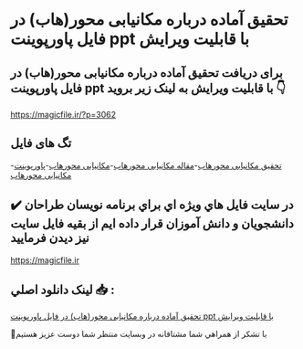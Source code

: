 # تحقیق آماده درباره مکانیابی محور(هاب) در فایل پاورپوینت ppt با قابلیت ویرایش

## برای دریافت تحقیق آماده درباره مکانیابی محور(هاب) در فایل پاورپوینت ppt با قابلیت ویرایش به لینک زیر بروید 👇

https://magicfile.ir/?p=3062

## تگ های فایل

-[تحقیق مکانیابی محورهاب](https://magicfile.ir/product/%d8%aa%d8%ad%d9%82%db%8c%d9%82-%d8%a2%d9%85%d8%a7%d8%af%d9%87-%d8%af%d8%b1%d8%a8%d8%a7%d8%b1%d9%87-%d9%85%da%a9%d8%a7%d9%86%db%8c%d8%a7%d8%a8%db%8c-%d9%85%d8%ad%d9%88%d8%b1-%d9%87%d8%a7%d8%a8-%d8%af%d8%b1-%d9%81%d8%a7%db%8c%d9%84%d9%be%d8%a7%d9%88%d8%b1%d9%be%d9%88%db%8c%d9%86%d8%aa/)-[مقاله مکانیابی محورهاب](https://magicfile.ir/product/%d8%aa%d8%ad%d9%82%db%8c%d9%82-%d8%a2%d9%85%d8%a7%d8%af%d9%87-%d8%af%d8%b1%d8%a8%d8%a7%d8%b1%d9%87-%d9%85%da%a9%d8%a7%d9%86%db%8c%d8%a7%d8%a8%db%8c-%d9%85%d8%ad%d9%88%d8%b1-%d9%87%d8%a7%d8%a8-%d8%af%d8%b1-%d9%81%d8%a7%db%8c%d9%84%d9%be%d8%a7%d9%88%d8%b1%d9%be%d9%88%db%8c%d9%86%d8%aa/)-[مکانیابی محورهاب](https://magicfile.ir/product/%d8%aa%d8%ad%d9%82%db%8c%d9%82-%d8%a2%d9%85%d8%a7%d8%af%d9%87-%d8%af%d8%b1%d8%a8%d8%a7%d8%b1%d9%87-%d9%85%da%a9%d8%a7%d9%86%db%8c%d8%a7%d8%a8%db%8c-%d9%85%d8%ad%d9%88%d8%b1-%d9%87%d8%a7%d8%a8-%d8%af%d8%b1-%d9%81%d8%a7%db%8c%d9%84%d9%be%d8%a7%d9%88%d8%b1%d9%be%d9%88%db%8c%d9%86%d8%aa/)-[پاورپوینت مکانیابی محورهاب](https://magicfile.ir/product/%d8%aa%d8%ad%d9%82%db%8c%d9%82-%d8%a2%d9%85%d8%a7%d8%af%d9%87-%d8%af%d8%b1%d8%a8%d8%a7%d8%b1%d9%87-%d9%85%da%a9%d8%a7%d9%86%db%8c%d8%a7%d8%a8%db%8c-%d9%85%d8%ad%d9%88%d8%b1-%d9%87%d8%a7%d8%a8-%d8%af%d8%b1-%d9%81%d8%a7%db%8c%d9%84%d9%be%d8%a7%d9%88%d8%b1%d9%be%d9%88%db%8c%d9%86%d8%aa/)

## ✔️ در سايت فايل هاي ويژه اي براي برنامه نويسان طراحان دانشجويان و دانش آموزان قرار داده ايم از بقيه فايل سايت نيز ديدن فرماييد

https://magicfile.ir


## لينک دانلود اصلي 📥 :

[تحقیق آماده درباره مکانیابی محور(هاب) در فایل پاورپوینت ppt با قابلیت ویرایش](https://magicfile.ir/product/%d8%aa%d8%ad%d9%82%db%8c%d9%82-%d8%a2%d9%85%d8%a7%d8%af%d9%87-%d8%af%d8%b1%d8%a8%d8%a7%d8%b1%d9%87-%d9%85%da%a9%d8%a7%d9%86%db%8c%d8%a7%d8%a8%db%8c-%d9%85%d8%ad%d9%88%d8%b1-%d9%87%d8%a7%d8%a8-%d8%af%d8%b1-%d9%81%d8%a7%db%8c%d9%84%d9%be%d8%a7%d9%88%d8%b1%d9%be%d9%88%db%8c%d9%86%d8%aa/) 


🙏با تشکر از همراهي شما مشتاقانه در وبسایت منتظر شما دوست عزیز هستیم

